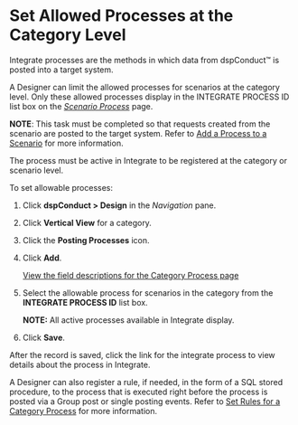 # Set Allowed Processes at the Category Level

Integrate processes are the methods in which data from dspConduct™ is
posted into a target system.

A Designer can limit the allowed processes for scenarios at the category
level. Only these allowed processes display in the INTEGRATE PROCESS ID
list box on the <span style="font-style: italic;">[Scenario
Process](../Page_Desc/Scenario_Process.htm)</span> page.

<span style="font-weight: bold;">NOTE</span>: This task must be
completed so that requests created from the scenario are posted to the
target system. Refer to [Add a Process to a
Scenario](Add_an_Integrate_Process_to_a_Scenario.htm) for more
information.

The process must be active in Integrate to be registered at the category
or scenario level.

To set allowable processes:

1.  Click <span style="font-weight: bold;">dspConduct \> Design</span>
    in the <span style="font-style: italic;">Navigation</span> pane.

2.  Click <span style="font-weight: bold;">Vertical View</span> for a
    category.

3.  Click the <span style="font-weight: bold;">Posting Processes</span>
    icon.

4.  Click <span style="font-weight: bold;">Add</span>.
    
    [View the field descriptions for the Category Process
    page](../Page_Desc/Category_Process.htm)

5.  Select the allowable process for scenarios in the category from
    the<span style="font-weight: bold;"> INTEGRATE PROCESS ID</span>
    list box.
    
    **NOTE:** All active processes available in Integrate display.

6.  Click <span style="font-weight: bold;">Save</span>.

After the record is saved, click the link for the integrate process to
view details about the process in Integrate.

A Designer can also register a rule, if needed, in the form of a SQL
stored procedure, to the process that is executed right before the
process is posted via a Group post or single posting events. Refer to
[Set Rules for a Category Process](Set_Rules_for_a_Category_Process.htm)
for more information.
